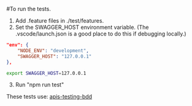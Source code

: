 #To run the tests.

1. Add .feature files in ./test/features.
2. Set the SWAGGER_HOST environment variable. (The .vscode/launch.json is a good place to do this if debugging locally.)
```json
"env": {
	"NODE_ENV": "development",
	"SWAGGER_HOST": "127.0.0.1"
},
```
```sh
export SWAGGER_HOST=127.0.0.1
```
3. Run "npm run test"

These tests use: [apis-testing-bdd](http://apispots.com/projects/bdd/)
